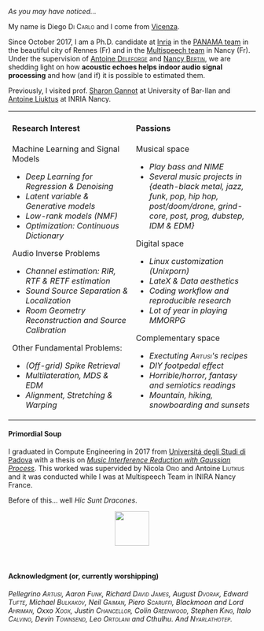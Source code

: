 _As you may have noticed..._

My name is Diego <span style="font-variant: small-caps;">Di Carlo</span> and I come from [Vicenza](https://en.wikipedia.org/wiki/Vicenza).

Since October 2017, I am a Ph.D. candidate at [Inria](https://www.inria.fr/centre/rennes) in the [PANAMA team](https://team.inria.fr/panama/) in the beautiful city of Rennes (Fr) and in the [Multispeech team](https://team.inria.fr/multispeech/) in Nancy (Fr).<br>
Under the supervision of [Antoine <span style="font-variant: small-caps;">Deleforge</span>](https://members.loria.fr/ADeleforge/) and [Nancy <span style="font-variant: small-caps;">Bertin</span>](https://people.irisa.fr/Nancy.Bertin/en), we are shedding light on how
**acoustic echoes helps indoor audio signal processing** and how (and if) it is possible to estimated them.

Previously, I visited prof. [Sharon Gannot](https://www.eng.biu.ac.il/gannot/) at University of Bar-Ilan
and [Antoine Liuktus](https://cv.archives-ouvertes.fr/antoine-liutkus) at INRIA Nancy.

<table style="border-collapse: collapse; border: none;"><tbody>
    <tr style="border-collapse: collapse; border: none;">
        <td width=50%% style="border: none; vertical-align:top">
            <h4>Research Interest</h4>
            Machine Learning and Signal Models
            <ul>
            <li> <i>Deep Learning for Regression & Denoising</i>
            <li> <i>Latent variable & Generative models</i>
            <li> <i>Low-rank models (NMF)</i>
            <li> <i>Optimization: Continuous Dictionary</i>
            </ul>
            Audio Inverse Problems
            <ul>
            <li> <i>Channel estimation: RIR, RTF & RETF estimation</i>
            <li> <i>Sound Source Separation & Localization</i>
            <li> <i>Room Geometry Reconstruction and Source Calibration</i>
            </ul>
            Other Fundamental Problems:
            <ul>
            <li> <i>(Off-grid) Spike Retrieval</i>
            <li> <i>Multilateration, MDS & EDM</i>
            <li> <i>Alignment, Stretching & Warping</i>
            </ul>
        </td>
        <td width=50% style="border: none; vertical-align:top;">
            <h4>Passions</h4>
            Musical space
            <ul>
            <li> <i>Play bass and NIME</i>
            <li> <i>Several music projects in {death-black metal, jazz, funk, pop, hip hop, post/doom/drone, grind-core, post, prog, dubstep, IDM & EDM}</i>
            </ul>
            Digital space
            <ul>
            <li> <i>Linux customization (Unixporn)</i>
            <li> <i>LateX & Data aesthetics</i>
            <li> <i>Coding workflow and reproducible research</i>
            <li> <i>Lot of year in playing MMORPG</i>
            </ul>
            Complementary space
            <ul>
            <li> <i>Exectuting <span style="font-variant: small-caps;">Artusi</span>'s recipes</i>
            <li> <i>DIY footpedal effect</i>
            <li> <i>Horrible/horror, fantasy and semiotics readings</i>
            <li> <i>Mountain, hiking, snowboarding and sunsets</i>
            </ul>
        </td>
</tr></tbody></table>

#### Primordial Soup

I graduated in Compute Engineering in 2017 from [Universitá degli Studi di Padova](https://www.dei.unipd.it/) with a thesis on [*Music Interference Reduction with Gaussian Process*](https://hal.inria.fr/hal-01515971/document). This worked was supervided by Nicola <span style="font-variant: small-caps;">Orio</span> and Antoine <span style="font-variant: small-caps;">Liutkus</span> and it was conducted while I was at Multispeech Team in INIRA Nancy France.

Before of this... well *Hic Sunt Dracones*.

<!-- ![cetipede]({{site.url}}/images/centipede_rot.png) -->
<div style="text-align:center"><img src="{{site.url}}/images/centipede_rot.png" width=70/></div>
<br>
<br>


#### Acknowledgment (or, currently worshipping)

*Pellegrino <span style="font-variant: small-caps;">Artusi</span>,
Aaron <span style="font-variant: small-caps;">Funk</span>,
Richard <span style="font-variant: small-caps;">David James</span>,
August <span style="font-variant: small-caps;">Dvorak</span>,
Edward <span style="font-variant: small-caps;">Tufte</span>,
Michael <span style="font-variant: small-caps;">Bulkakov</span>,
Neil <span style="font-variant: small-caps;">Gaiman</span>,
Piero <span style="font-variant: small-caps;">Scaruffi</span>,
Blackmoon and Lord <span style="font-variant: small-caps;">Ahriman</span>,
Oxxo <span style="font-variant: small-caps;">Xoox</span>,
Justin <span style="font-variant: small-caps;">Chancellor</span>,
Colin <span style="font-variant: small-caps;">Greenwood</span>,
Stephen <span style="font-variant: small-caps;">King</span>,
Italo <span style="font-variant: small-caps;">Calvino</span>,
Devin <span style="font-variant: small-caps;">Townsend</span>,
Leo <span style="font-variant: small-caps;">Ortolani</span>
and Cthulhu.
And <span style="font-variant: small-caps;">Nyarlathotep</span>.*
